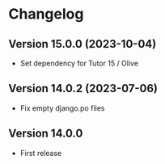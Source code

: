 # Changelog

## Version 15.0.0 (2023-10-04)
- Set dependency for Tutor 15 / Olive

## Version 14.0.2 (2023-07-06)
- Fix empty django.po files

## Version 14.0.0
- First release